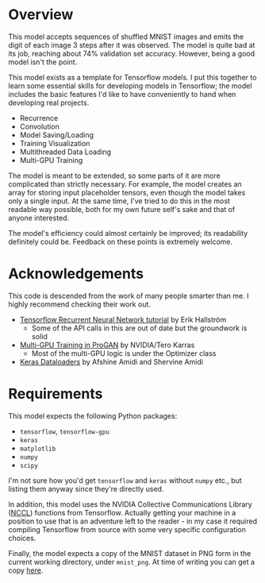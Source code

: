 # Overview

This model accepts sequences of shuffled MNIST images and emits the digit of each image 3 steps after it was observed. The model is quite bad at its job, reaching about 74% validation set accuracy. However, being a good model isn't the point.

This model exists as a template for Tensorflow models. I put this together to learn some essential skills for developing models in Tensorflow; the model includes the basic features I'd like to have conveniently to hand when developing real projects.

* Recurrence
* Convolution
* Model Saving/Loading
* Training Visualization
* Multithreaded Data Loading
* Multi-GPU Training

The model is meant to be extended, so some parts of it are more complicated than strictly necessary. For example, the model creates an array for storing input placeholder tensors, even though the model takes only a single input. At the same time, I've tried to do this in the most readable way possible, both for my own future self's sake and that of anyone interested.

The model's efficiency could almost certainly be improved; its readability definitely could be. Feedback on these points is extremely welcome.

# Acknowledgements

This code is descended from the work of many people smarter than me. I highly recommend checking their work out.

* [Tensorflow Recurrent Neural Network tutorial](https://medium.com/@erikhallstrm/hello-world-rnn-83cd7105b767) by Erik Hallström
	* Some of the API calls in this are out of date but the groundwork is solid
* [Multi-GPU Training in ProGAN](https://github.com/tkarras/progressive_growing_of_gans/blob/master/tfutil.py) by NVIDIA/Tero Karras
	* Most of the multi-GPU logic is under the Optimizer class
* [Keras Dataloaders](https://stanford.edu/~shervine/blog/keras-how-to-generate-data-on-the-fly) by Afshine Amidi and Shervine Amidi

# Requirements

This model expects the following Python packages:

* `tensorflow`, `tensorflow-gpu`
* `keras`
* `matplotlib`
* `numpy`
* `scipy`

I'm not sure how you'd get `tensorflow` and `keras` without `numpy` etc., but listing them anyway since they're directly used.

In addition, this model uses the NVIDIA Collective Communications Library ([NCCL](https://developer.nvidia.com/nccl)) functions from Tensorflow. Actually getting your machine in a position to use that is an adventure left to the reader - in my case it required compiling Tensorflow from source with some very specific configuration choices.

Finally, the model expects a copy of the MNIST dataset in PNG form in the current working directory, under `mnist_png`. At time of writing you can get a copy [here](https://github.com/myleott/mnist_png).
